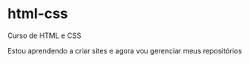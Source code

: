 # html-css
 Curso de HTML e CSS

Estou aprendendo a criar sites e agora vou gerenciar meus repositórios